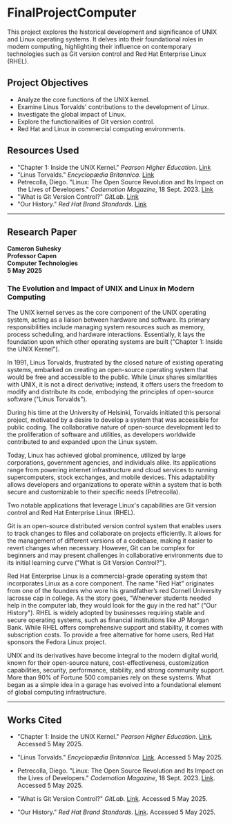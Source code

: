 # FinalProjectComputer
This project explores the historical development and significance of UNIX and Linux operating systems. It delves into their foundational roles in modern computing, highlighting their influence on contemporary technologies such as Git version control and Red Hat Enterprise Linux (RHEL).
## Project Objectives

- Analyze the core functions of the UNIX kernel.
- Examine Linus Torvalds' contributions to the development of Linux.
- Investigate the global impact of Linux.
- Explore the functionalities of Git version control.
- Red Hat and Linux in commercial computing environments.

## Resources Used

- "Chapter 1: Inside the UNIX Kernel." *Pearson Higher Education*. [Link](https://www.pearsonhighered.com/assets/samplechapter/0/1/3/0/0130187062.pdf)
- "Linus Torvalds." *Encyclopædia Britannica*. [Link](https://www.britannica.com/biography/Linus-Torvalds)
- Petrecolla, Diego. "Linux: The Open Source Revolution and Its Impact on the Lives of Developers." *Codemotion Magazine*, 18 Sept. 2023. [Link](https://www.codemotion.com/magazine/dev-life/linux-the-open-source-revolution-and-its-impact-on-the-lives-of-developers/)
- "What is Git Version Control?" *GitLab*. [Link](https://about.gitlab.com/topics/version-control/what-is-git-version-control/)
- "Our History." *Red Hat Brand Standards*. [Link](https://www.redhat.com/en/about/brand/standards/history)

---

## Research Paper

**Cameron Suhesky**  
**Professor Capen**  
**Computer Technologies**  
**5 May 2025**

### The Evolution and Impact of UNIX and Linux in Modern Computing

The UNIX kernel serves as the core component of the UNIX operating system, acting as a liaison between hardware and software. Its primary responsibilities include managing system resources such as memory, process scheduling, and hardware interactions. Essentially, it lays the foundation upon which other operating systems are built ("Chapter 1: Inside the UNIX Kernel").

In 1991, Linus Torvalds, frustrated by the closed nature of existing operating systems, embarked on creating an open-source operating system that would be free and accessible to the public. While Linux shares similarities with UNIX, it is not a direct derivative; instead, it offers users the freedom to modify and distribute its code, embodying the principles of open-source software ("Linus Torvalds").

During his time at the University of Helsinki, Torvalds initiated this personal project, motivated by a desire to develop a system that was accessible for public coding. The collaborative nature of open-source development led to the proliferation of software and utilities, as developers worldwide contributed to and expanded upon the Linux system.

Today, Linux has achieved global prominence, utilized by large corporations, government agencies, and individuals alike. Its applications range from powering internet infrastructure and cloud services to running supercomputers, stock exchanges, and mobile devices. This adaptability allows developers and organizations to operate within a system that is both secure and customizable to their specific needs (Petrecolla).

Two notable applications that leverage Linux's capabilities are Git version control and Red Hat Enterprise Linux (RHEL).

Git is an open-source distributed version control system that enables users to track changes to files and collaborate on projects efficiently. It allows for the management of different versions of a codebase, making it easier to revert changes when necessary. However, Git can be complex for beginners and may present challenges in collaborative environments due to its initial learning curve ("What is Git Version Control?").

Red Hat Enterprise Linux is a commercial-grade operating system that incorporates Linux as a core component. The name "Red Hat" originates from one of the founders who wore his grandfather’s red Cornell University lacrosse cap in college. As the story goes, “Whenever students needed help in the computer lab, they would look for the guy in the red hat” ("Our History"). RHEL is widely adopted by businesses requiring stable and secure operating systems, such as financial institutions like JP Morgan Bank. While RHEL offers comprehensive support and stability, it comes with subscription costs. To provide a free alternative for home users, Red Hat sponsors the Fedora Linux project.

UNIX and its derivatives have become integral to the modern digital world, known for their open-source nature, cost-effectiveness, customization capabilities, security, performance, stability, and strong community support. More than 90% of Fortune 500 companies rely on these systems. What began as a simple idea in a garage has evolved into a foundational element of global computing infrastructure.

---

## Works Cited

- "Chapter 1: Inside the UNIX Kernel." *Pearson Higher Education*. [Link](https://www.pearsonhighered.com/assets/samplechapter/0/1/3/0/0130187062.pdf). Accessed 5 May 2025.

- "Linus Torvalds." *Encyclopædia Britannica*. [Link](https://www.britannica.com/biography/Linus-Torvalds). Accessed 5 May 2025.

- Petrecolla, Diego. "Linux: The Open Source Revolution and Its Impact on the Lives of Developers." *Codemotion Magazine*, 18 Sept. 2023. [Link](https://www.codemotion.com/magazine/dev-life/linux-the-open-source-revolution-and-its-impact-on-the-lives-of-developers/). Accessed 5 May 2025.

- "What is Git Version Control?" *GitLab*. [Link](https://about.gitlab.com/topics/version-control/what-is-git-version-control/). Accessed 5 May 2025.

- "Our History." *Red Hat Brand Standards*. [Link](https://www.redhat.com/en/about/brand/standards/history). Accessed 5 May 2025.
